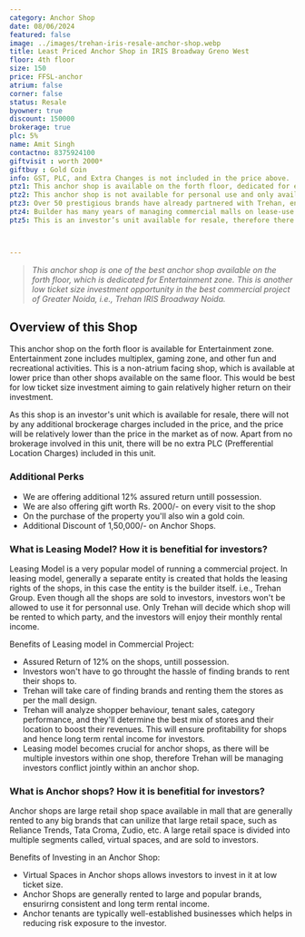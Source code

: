 ```yaml
---
category: Anchor Shop
date: 08/06/2024
featured: false
image: ../images/trehan-iris-resale-anchor-shop.webp
title: Least Priced Anchor Shop in IRIS Broadway Greno West
floor: 4th floor
size: 150
price: FFSL-anchor
atrium: false
corner: false
status: Resale
byowner: true
discount: 150000
brokerage: true
plc: 5%
name: Amit Singh
contactno: 8375924100
giftvisit : worth 2000*
giftbuy : Gold Coin
info: GST, PLC, and Extra Changes is not included in the price above.
ptz1: This anchor shop is available on the forth floor, dedicated for entertainment zone including multiplexes, gaming zone, and other fun/recreational activities.
ptz2: This anchor shop is not available for personal use and only available on lease-use model, where the builder has all the leasing rights of the shops.
ptz3: Over 50 prestigious brands have already partnered with Trehan, ensuring their presence in the mall upon its grand opening.
ptz4: Builder has many years of managing commercial malls on lease-use model, therefore investors can be assured to have consistent rental income for their investments for a very long period of time.
ptz5: This is an investor’s unit available for resale, therefore there won’t be any brokerage charges, also it will be available at a lower price than the market rate.



---
```



> _This anchor shop is one of the best anchor shop available on the forth floor, which is dedicated for Entertainment zone. This is another low ticket size investment opportunity in the best commercial project of Greater Noida, i.e., Trehan IRIS Broadway Noida._

## Overview of this Shop

This anchor shop on the forth floor is available for Entertainment zone. Entertainment zone includes multiplex, gaming zone, and other fun and recreational activities. This is a non-atrium facing shop, which is available at lower price than other shops available on the same floor. This would be best for low ticket size investment aiming to gain relatively higher return on their investment.

As this shop is an investor's unit which is available for resale, there will not by any additional brockerage charges included in the price, and the price will be relatively lower than the price in the market as of now. Apart from no brokerage involved in this unit, there will be no extra PLC (Prefferential Location Charges) included in this unit.

### Additional Perks
* We are offering additional 12% assured return untill possession.
* We are also offering gift worth Rs. 2000/- on every visit to the shop
* On the purchase of the property you'll also win a gold coin.
* Additional Discount of 1,50,000/- on Anchor Shops.

### What is Leasing Model? How it is benefitial for investors?
Leasing Model is a very popular model of running a commercial project. In leasing model, generally a separate entity is created that holds the leasing rights of the shops, in this case the entity is the builder itself. i.e., Trehan Group. Even though all the shops are sold to investors, investors won't be allowed to use it for personnal use. Only Trehan will decide which shop will be rented to which party, and the investors will enjoy their monthly rental income.

Benefits of Leasing model in Commercial Project:
* Assured Return of 12% on the shops, untill possession.
* Investors won't have to go throught the hassle of finding brands to rent their shops to.
* Trehan will take care of finding brands and renting them the stores as per the mall design.
* Trehan will analyze shopper behaviour, tenant sales, category performance, and they'll determine the best mix of stores and their location to boost their revenues. This will ensure profitability for shops and hence long term rental income for investors.
* Leasing model becomes crucial for anchor shops, as there will be multiple investors within one shop, therefore Trehan will be managing investors conflict jointly within an anchor shop.

### What is Anchor shops? How it is benefitial for investors?
Anchor shops are large retail shop space available in mall that are generally rented to any big brands that can unilize that large retail space, such as Reliance Trends, Tata Croma, Zudio, etc. A large retail space is divided into multiple segments called, virtual spaces, and are sold to investors.

Benefits of Investing in an Anchor Shop:
* Virtual Spaces in Anchor shops allows investors to invest in it at low ticket size.
* Anchor Shops are generally rented to large and popular brands, ensurirng consistent and long term rental income.
* Anchor tenants are typically well-established businesses which helps in reducing risk exposure to the investor.